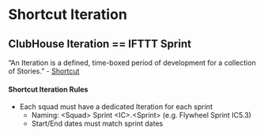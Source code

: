 # Shortcut Iteration

## ClubHouse Iteration == IFTTT Sprint

“An Iteration is a defined, time-boxed period of development for a collection of Stories.” - [Shortcut](https://help.shortcut.com/hc/en-us/articles/360028953452-Iterations-Overview)

#### Shortcut Iteration Rules

* Each squad must have a dedicated Iteration for each sprint
  * Naming: &lt;Squad&gt; Sprint &lt;IC&gt;.&lt;Sprint&gt; \(e.g. Flywheel Sprint IC5.3\)
  * Start/End dates must match sprint dates

